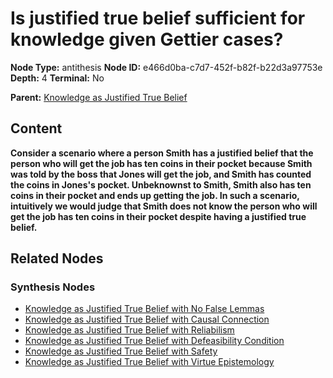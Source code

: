 # Is justified true belief sufficient for knowledge given Gettier cases?

**Node Type:** antithesis
**Node ID:** e466d0ba-c7d7-452f-b82f-b22d3a97753e
**Depth:** 4
**Terminal:** No

**Parent:** [Knowledge as Justified True Belief](knowledge-as-justified-true-belief-synthesis-a820f1a7-77ed-4fcb-bdfe-360d5c631bc0.md)

## Content

**Consider a scenario where a person Smith has a justified belief that the person who will get the job has ten coins in their pocket because Smith was told by the boss that Jones will get the job, and Smith has counted the coins in Jones's pocket. Unbeknownst to Smith, Smith also has ten coins in their pocket and ends up getting the job. In such a scenario, intuitively we would judge that Smith does not know the person who will get the job has ten coins in their pocket despite having a justified true belief.**

## Related Nodes

### Synthesis Nodes

- [Knowledge as Justified True Belief with No False Lemmas](knowledge-as-justified-true-belief-with-no-false-lemmas-synthesis-0b5beca2-f16d-40a4-8419-3da1d6aa304e.md)
- [Knowledge as Justified True Belief with Causal Connection](knowledge-as-justified-true-belief-with-causal-connection-synthesis-d99728cc-1b50-4ad2-b982-f94bb2333fc0.md)
- [Knowledge as Justified True Belief with Reliabilism](knowledge-as-justified-true-belief-with-reliabilism-synthesis-e1b954fb-4261-4f0a-8bbb-8e286a7ae123.md)
- [Knowledge as Justified True Belief with Defeasibility Condition](knowledge-as-justified-true-belief-with-defeasibility-condition-synthesis-717cc6fc-afac-4efa-aba0-458d5ed675bf.md)
- [Knowledge as Justified True Belief with Safety](knowledge-as-justified-true-belief-with-safety-synthesis-932f4e48-4ee5-4e33-a7a2-d1bfde036b9d.md)
- [Knowledge as Justified True Belief with Virtue Epistemology](knowledge-as-justified-true-belief-with-virtue-epistemology-synthesis-f9311b92-2f55-4df0-99f9-4ebb03066734.md)
